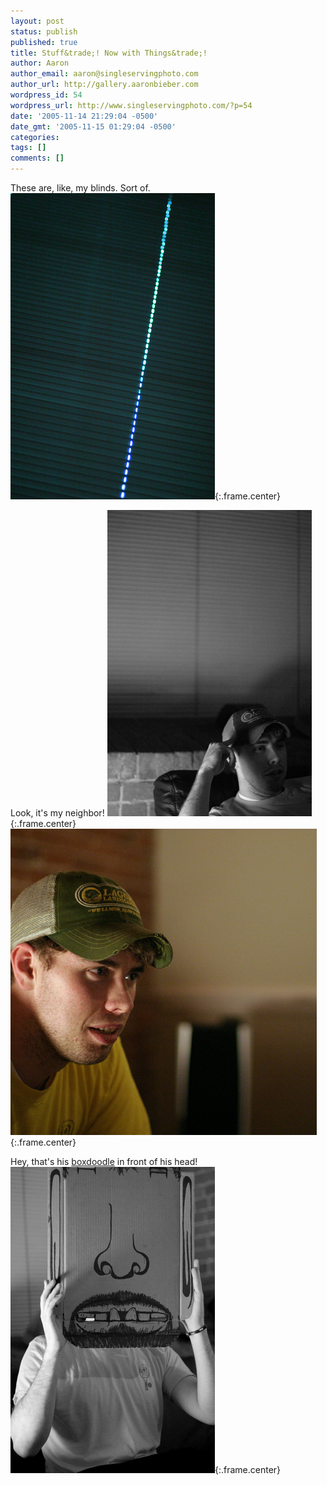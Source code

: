 ```yaml
---
layout: post
status: publish
published: true
title: Stuff&trade;! Now with Things&trade;!
author: Aaron
author_email: aaron@singleservingphoto.com
author_url: http://gallery.aaronbieber.com
wordpress_id: 54
wordpress_url: http://www.singleservingphoto.com/?p=54
date: '2005-11-14 21:29:04 -0500'
date_gmt: '2005-11-15 01:29:04 -0500'
categories:
tags: []
comments: []
---
```

These are, like, my blinds. Sort of.
 ![](/ssp/10nov05-01.jpg){:.frame.center}

Look, it's my neighbor!
 ![](/ssp/10nov05-02.jpg){:.frame.center}
 ![](/ssp/10nov05-03.jpg){:.frame.center}

Hey, that's his [boxdoodle](http://www.neu-e.de) in front of his head!
 ![](/ssp/10nov05-04.jpg){:.frame.center}
